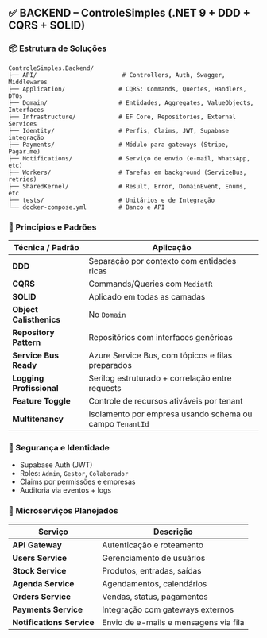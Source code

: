 ## ✅ BACKEND – ControleSimples (.NET 9 + DDD + CQRS + SOLID)

### 📦 Estrutura de Soluções

```
ControleSimples.Backend/
├── API/                        # Controllers, Auth, Swagger, Middlewares
├── Application/               # CQRS: Commands, Queries, Handlers, DTOs
├── Domain/                    # Entidades, Aggregates, ValueObjects, Interfaces
├── Infrastructure/            # EF Core, Repositories, External Services
├── Identity/                  # Perfis, Claims, JWT, Supabase integração
├── Payments/                  # Módulo para gateways (Stripe, Pagar.me)
├── Notifications/             # Serviço de envio (e-mail, WhatsApp, etc)
├── Workers/                   # Tarefas em background (ServiceBus, retries)
├── SharedKernel/              # Result, Error, DomainEvent, Enums, etc
├── tests/                     # Unitários e de Integração
└── docker-compose.yml         # Banco e API
```

### 🧠 Princípios e Padrões

| Técnica / Padrão      | Aplicação                                                                 |
|------------------------|---------------------------------------------------------------------------|
| **DDD**               | Separação por contexto com entidades ricas                                |
| **CQRS**              | Commands/Queries com `MediatR`                                             |
| **SOLID**             | Aplicado em todas as camadas                                               |
| **Object Calisthenics** | No `Domain`                                                              |
| **Repository Pattern**| Repositórios com interfaces genéricas                                     |
| **Service Bus Ready** | Azure Service Bus, com tópicos e filas preparados                         |
| **Logging Profissional** | Serilog estruturado + correlação entre requests                         |
| **Feature Toggle**    | Controle de recursos ativáveis por tenant                                 |
| **Multitenancy**      | Isolamento por empresa usando schema ou campo `TenantId`                  |

### 🔐 Segurança e Identidade

- Supabase Auth (JWT)
- Roles: `Admin`, `Gestor`, `Colaborador`
- Claims por permissões e empresas
- Auditoria via eventos + logs

### 🔁 Microserviços Planejados

| Serviço            | Descrição                                      |
|--------------------|-----------------------------------------------|
| **API Gateway**    | Autenticação e roteamento                      |
| **Users Service**  | Gerenciamento de usuários                      |
| **Stock Service**  | Produtos, entradas, saídas                     |
| **Agenda Service** | Agendamentos, calendários                      |
| **Orders Service** | Vendas, status, pagamentos                     |
| **Payments Service** | Integração com gateways externos              |
| **Notifications Service** | Envio de e-mails e mensagens via fila     |

